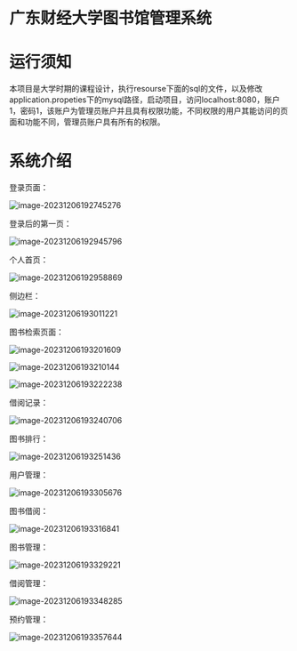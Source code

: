 # 广东财经大学图书馆管理系统

# 运行须知

本项目是大学时期的课程设计，执行resourse下面的sql的文件，以及修改application.propeties下的mysql路径，启动项目，访问localhost:8080，账户1，密码1，该账户为管理员账户并且具有权限功能，不同权限的用户其能访问的页面和功能不同，管理员账户具有所有的权限。

# 系统介绍

登录页面：

![image-20231206192745276](README/image-20231206192745276.png)

登录后的第一页：

![image-20231206192945796](README/image-20231206192945796.png)

个人首页：

![image-20231206192958869](README/image-20231206192958869.png)

侧边栏：

![image-20231206193011221](README/image-20231206193011221.png)

图书检索页面：

![image-20231206193201609](README/image-20231206193201609.png)

![image-20231206193210144](README/image-20231206193210144.png)

![image-20231206193222238](README/image-20231206193222238.png)

借阅记录：

![image-20231206193240706](README/image-20231206193240706.png)

图书排行：

![image-20231206193251436](README/image-20231206193251436.png)

用户管理：

![image-20231206193305676](README/image-20231206193305676.png)

图书借阅：

![image-20231206193316841](README/image-20231206193316841.png)

图书管理：

![image-20231206193329221](README/image-20231206193329221.png)

借阅管理：

![image-20231206193348285](README/image-20231206193348285.png)

预约管理：

![image-20231206193357644](README/image-20231206193357644.png)